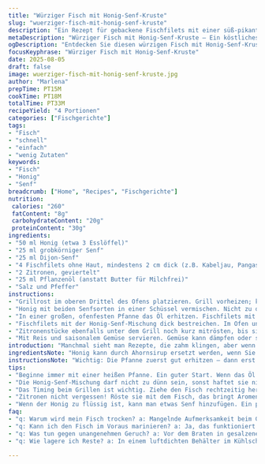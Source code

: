 ```yaml
---
title: "Würziger Fisch mit Honig-Senf-Kruste"
slug: "wuerziger-fisch-mit-honig-senf-kruste"
description: "Ein Rezept für gebackene Fischfilets mit einer süß-pikanten Honig-Senf-Kruste. Weißfischfilets werden in Butter angebraten, mit einer Mischung aus Honig und zwei Senfsorten bestrichen und im Grill fertig gegart. Zitronenhälften werden mitgegrillt, um Aroma und Säure zu liefern. Serviert mit Reis und Gemüse. Anpassbar für Laktose- und Glutenintoleranzen; geeignet für mehrere Fischsorten."
metaDescription: "Würziger Fisch mit Honig-Senf-Kruste – Ein köstliches Rezept für saftige Fischfilets im Ofen, perfekt für jeden Anlass."
ogDescription: "Entdecken Sie diesen würzigen Fisch mit Honig-Senf-Kruste. Ein einfaches, aber raffiniertes Rezept für Fischliebhaber."
focusKeyphrase: "Würziger Fisch mit Honig-Senf-Kruste"
date: 2025-08-05
draft: false
image: wuerziger-fisch-mit-honig-senf-kruste.jpg
author: "Marlena"
prepTime: PT15M
cookTime: PT18M
totalTime: PT33M
recipeYield: "4 Portionen"
categories: ["Fischgerichte"]
tags:
- "Fisch"
- "schnell"
- "einfach"
- "wenig Zutaten"
keywords:
- "Fisch"
- "Honig"
- "Senf"
breadcrumb: ["Home", "Recipes", "Fischgerichte"]
nutrition: 
 calories: "260"
 fatContent: "8g"
 carbohydrateContent: "20g"
 proteinContent: "30g"
ingredients:
- "50 ml Honig (etwa 3 Esslöffel)"
- "25 ml grobkörniger Senf"
- "25 ml Dijon-Senf"
- "4 Fischfilets ohne Haut, mindestens 2 cm dick (z.B. Kabeljau, Pangasius, Seelachs)"
- "2 Zitronen, geviertelt"
- "25 ml Pflanzenöl (anstatt Butter für Milchfrei)"
- "Salz und Pfeffer"
instructions:
- "Grillrost im oberen Drittel des Ofens platzieren. Grill vorheizen; kein Umluft, volle Hitze."
- "Honig mit beiden Senfsorten in einer Schüssel vermischen. Nicht zu dünn, sollte schön dickflüssig sein."
- "In einer großen, ofenfesten Pfanne das Öl erhitzen. Fischfilets mit Salz und Pfeffer würzen. Filets und Zitronenviertel anbraten, bis die Hautseite goldbraun wird und die Zitrusstücke Farbe bekommen – circa 3 Minuten. Der Grund: scharfes Anbraten schafft Textur und Geschmack. Pfanne vom Herd nehmen."
- "Fischfilets mit der Honig-Senf-Mischung dick bestreichen. Im Ofen unter dem Grill in 4-7 Minuten fertig garen. Der Fisch sollte innen matt und leicht glasig sein; nicht trocken. Die Kruste karamellisiert und zischt leise – klares Signal."
- "Zitronenstücke ebenfalls unter dem Grill noch kurz mitrösten, bis sie leicht verbrennen und Saft abgeben."
- "Mit Reis und saisonalem Gemüse servieren. Gemüse kann dämpfen oder schnell in der Pfanne mit etwas Knoblauch sautieren, um mehr Biss zu behalten."
introduction: "Manchmal sieht man Rezepte, die zahm klingen, aber wenn man sie ausprobiert, spürt man den Unterschied. Fisch mit Honig und Senf ist so ein Fall. Die süße Komponente braucht Balance – zu viel Honig wird künstlich, zu viel Senf scharf. Ich habe gelernt, grobkörnigen Senf mit milderem Dijonsenf zu mischen, so bekommt die Kruste Textur und Tiefe. Fisch anbraten macht den Unterschied zu gedämpften Filets – die Oberfläche wird leicht knusprig, während innen alles saftig bleibt. Richtiges Timing kennen, das sagt einem der Fisch bald selbst: Er verliert die durchsichtige Farbe und fängt an flockig zu werden. Die Zitronen zum Schluss mitrösten? Unverzichtbar, das gibt den letzten Frischekick."
ingredientsNote: "Honig kann durch Ahornsirup ersetzt werden, wenn Sie es milder mögen; alternativ werfe ich manchmal eine Prise geräuchertes Paprikapulver mit rein, um der Schärfe Tiefe zu geben. Statt Butter empfehle ich für Laktosefreiheit einfach ein gutes neutral schmeckendes Pflanzenöl, das nimmt hitzestesabil zu sein, z.B. Sonnenblumen- oder Rapsöl. Zwei Senfsorten sorgen für mehrdimensionalen Geschmack – nicht nur scharf, sondern süßlich, leicht säuerlich und eine dezente Körnigkeit. Fischsorten kann man durch regionale frische Fänge ersetzen; stimmt am besten mit Bezug auf die Dicke und Konsistenz ab. Zitronenviertel nicht weglassen – das zieht neben Aroma auch etwas Feuchtigkeit auf, raucht und karamellisiert wunderbar am Rand der Pfanne. Salz und Pfeffer unbedingt frisch gemahlen, sonst stumpft die Zubereitung generell ab."
instructionsNote: "Wichtig: Die Pfanne zuerst gut erhitzen – dann erst das Öl zugeben, sonst springt das Fett unnötig. Das Anbraten der Fischfilets dauert nicht lange, passt auf, sonst werden sie trocken. Wenn beim Geschmackstest der Fisch innen zu fest wird und die Schicht der Honig-Senf-Masse nur dunkel wird, wurde zu lange gegrillt. Garprobe mit der Gabel: leicht ins Filet drücken, wenn es sich teilweich anfühlt, ist es gut. Fisch liegt locker im Schnitt, nicht starr. Senf-Honig-Mischung dickflüssig behalten, sonst rutscht sie beim Grillen runter. Wenn kein Grill im Ofen vorhanden, mittlere Backhitze mit Oberhitze einstellen und kurz vor Ende einen Grillaufsatz verwenden. Zitronen gut wenden während des Bratens, es soll leicht gebräunt sein, aber nicht verbrannt. Schnelle Beilage: gedämpfter Brokkoli oder eine schnelle Ratatouille – leichte Säure vom Zitronensaft zieht sich wunderbar durch das Gericht."
tips:
- "Beginne immer mit einer heißen Pfanne. Ein guter Start. Wenn das Öl glitzert, Fischfilets reinlegen. Anbraten bis goldbraun, macht den Unterschied. Ja, das erzeugt tolle Aromen. Wende den Fisch vorsichtig, nicht zerdrücken."
- "Die Honig-Senf-Mischung darf nicht zu dünn sein, sonst haftet sie nicht gut am Fisch. Ein dicker Aufstrich bleibt dort, wo er soll. Wenn es abrutscht, ist der Grill feucht. Die Konsistenz bleibt entscheidend. Das nachjustieren, wenn nötig."
- "Das Timing beim Grillen ist wichtig. Ziehe den Fisch rechtzeitig heraus. Wenn die Oberfläche leicht zischt und schön karamellisiert, ist es fast perfekt. Ein Hinweis: Auf die innere Farbe achten, sie wird matt. Es muss saftig bleiben."
- "Zitronen nicht vergessen! Röste sie mit dem Fisch, das bringt Aromen. Sie karamellisieren und geben einen frischen Kick. Wenn sie flüssig werden, sind sie gut. Manchmal ziehe ich auch noch das Zesten von anderen Zitrusfrüchten in Betracht."
- "Wenn der Honig zu flüssig ist, kann man etwas Senf hinzufügen. Ein paar Tropfen Zitronensaft tun es auch. Das verleiht dem Ganzen eine frische Note. Wenn der Fisch nicht ganz frisch ist, verwende eingefrorenen. Gut auftauen lassen."
faq:
- "q: Warum wird mein Fisch trocken? a: Mangelnde Aufmerksamkeit beim Grillen. Zu lange drin sein? Ziehe ihn rechtzeitig heraus."
- "q: Kann ich den Fisch im Voraus marinieren? a: Ja, das funktioniert. Aber nicht zu lange; 20-30 Minuten sind ausreichend. Darauf achten, frisch zu bleiben."
- "q: Was tun gegen unangenehmen Geruch? a: Vor dem Braten in gesalzenem Wasser ziehen lassen. Das hilft, den Geruch zu mindern. Zusätzlich hilft Zitrone oder Essig."
- "q: Wie lagere ich Reste? a: In einem luftdichten Behälter im Kühlschrank. Essbar für ein paar Tage. Aufwärmen sollte sanft geschehen, damit er nicht austrocknet."

---
```


